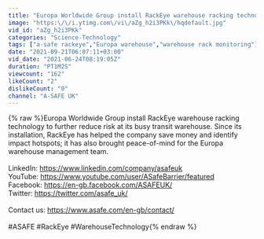 ```yaml
---
title: "Europa Worldwide Group install RackEye warehouse racking technology"
image: "https:\/\/i.ytimg.com\/vi\/aZg_h2i3PKk\/hqdefault.jpg"
vid_id: "aZg_h2i3PKk"
categories: "Science-Technology"
tags: ["a-safe rackeye","Europa warehouse","warehouse rack monitoring"]
date: "2021-09-21T06:07:11+03:00"
vid_date: "2021-06-24T08:19:05Z"
duration: "PT1M2S"
viewcount: "162"
likeCount: "2"
dislikeCount: "0"
channel: "A-SAFE UK"
---
```

{% raw %}Europa Worldwide Group install RackEye warehouse racking technology to further reduce risk at its busy transit warehouse. Since its installation, RackEye has helped the company save money and identify impact hotspots; it has also brought peace-of-mind for the Europa warehouse management team.<br /><br />LinkedIn: <a rel="nofollow" target="blank" href="https://www.linkedin.com/company/asafeuk">https://www.linkedin.com/company/asafeuk</a><br />YouTube: <a rel="nofollow" target="blank" href="https://www.youtube.com/user/ASafeBarrier/featured">https://www.youtube.com/user/ASafeBarrier/featured</a><br />Facebook: <a rel="nofollow" target="blank" href="https://en-gb.facebook.com/ASAFEUK/">https://en-gb.facebook.com/ASAFEUK/</a><br />Twitter: <a rel="nofollow" target="blank" href="https://twitter.com/asafe_uk/">https://twitter.com/asafe_uk/</a><br /><br />Contact us: <a rel="nofollow" target="blank" href="https://www.asafe.com/en-gb/contact/">https://www.asafe.com/en-gb/contact/</a><br /><br />#ASAFE #RackEye #WarehouseTechnology{% endraw %}
